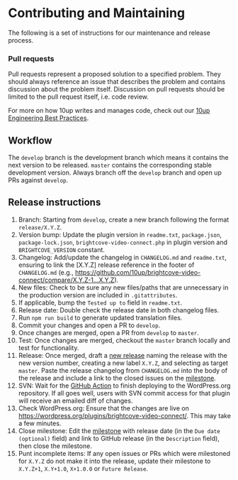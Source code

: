 # Contributing and Maintaining

The following is a set of instructions for our maintenance and release process.

### Pull requests

Pull requests represent a proposed solution to a specified problem.  They should always reference an issue that describes the problem and contains discussion about the problem itself.  Discussion on pull requests should be limited to the pull request itself, i.e. code review.

For more on how 10up writes and manages code, check out our [10up Engineering Best Practices](https://10up.github.io/Engineering-Best-Practices/).

## Workflow

The `develop` branch is the development branch which means it contains the next version to be released. `master` contains the corresponding stable development version. Always branch off the `develop` branch and open up PRs against `develop`.

## Release instructions

1. Branch: Starting from `develop`, create a new branch following the format `release/X.Y.Z`.
1. Version bump: Update the plugin version in `readme.txt`, `package.json`, `package-lock.json`, `brightcove-video-connect.php` in plugin version and `BRIGHTCOVE_VERSION` constant.
1. Changelog: Add/update the changelog in `CHANGELOG.md` and `readme.txt`, ensuring to link the [X.Y.Z] release reference in the footer of `CHANGELOG.md` (e.g., https://github.com/10up/brightcove-video-connect/compare/X.Y.Z-1...X.Y.Z).
1. New files: Check to be sure any new files/paths that are unnecessary in the production version are included in `.gitattributes`.
1. If applicable, bump the `Tested up to` field in `readme.txt`.
1. Release date: Double check the release date in both changelog files.
1. Run `npm run build` to generate updated translation files.
1. Commit your changes and open a PR to `develop`.
1. Once changes are merged, open a PR from `develop` to `master`.
1. Test: Once changes are merged, checkout the `master` branch locally and test for functionality.
1. Release: Once merged, draft a [new release](https://github.com/10up/brightcove-video-connect/releases/new) naming the release with the new version number, creating a new label `X.Y.Z`, and selecting as target `master`. Paste the release changelog from `CHANGELOG.md` into the body of the release and include a link to the closed issues on the [milestone](https://github.com/10up/brightcove-video-connect/#?closed=1).
1. SVN: Wait for the [GitHub Action](https://github.com/10up/brightcove-video-connect/actions/workflows/push-deploy.yml) to finish deploying to the WordPress.org repository. If all goes well, users with SVN commit access for that plugin will receive an emailed diff of changes.
1. Check WordPress.org: Ensure that the changes are live on https://wordpress.org/plugins/brightcove-video-connect/. This may take a few minutes.
1. Close milestone: Edit the [milestone](https://github.com/10up/brightcove-video-connect/milestone/#) with release date (in the `Due date (optional)` field) and link to GitHub release (in the `Description` field), then close the milestone.
1. Punt incomplete items: If any open issues or PRs which were milestoned for `X.Y.Z` do not make it into the release, update their milestone to `X.Y.Z+1`, `X.Y+1.0`, `X+1.0.0` or `Future Release`.
